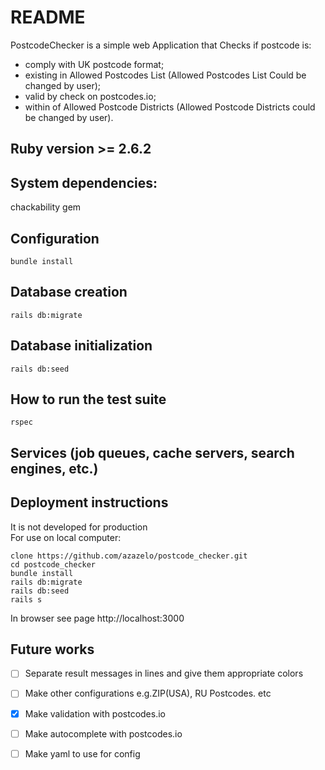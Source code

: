 # README  

PostcodeChecker is a simple web Application that Checks if postcode is:  
 - comply with UK postcode format;  
 - existing in Allowed Postcodes List (Allowed Postcodes List Could be changed by user);  
 - valid by check on postcodes.io;  
 - within of Allowed Postcode Districts (Allowed Postcode Districts could be changed by user).  
  
## Ruby version >= 2.6.2  
  
## System dependencies:  
chackability gem  
  
## Configuration  
```
bundle install  
```
## Database creation  
```
rails db:migrate  
```
## Database initialization  
```
rails db:seed
```
## How to run the test suite  
```
rspec
```
  
## Services (job queues, cache servers, search engines, etc.)  
  
## Deployment instructions
It is not developed for production  
For use on local computer:  
```
clone https://github.com/azazelo/postcode_checker.git  
cd postcode_checker
bundle install  
rails db:migrate
rails db:seed
rails s  
```
In browser see page http://localhost:3000  

## Future works

- [ ] Separate result messages in lines and give them appropriate colors  
- [ ] Make other configurations e.g.ZIP(USA), RU Postcodes. etc
- [X] Make validation with postcodes.io
- [ ] Make autocomplete with postcodes.io
- [ ] Make yaml to use for config

